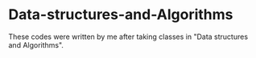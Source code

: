 # Data-structures-and-Algorithms
These codes were written by me after taking classes in "Data structures and Algorithms".
